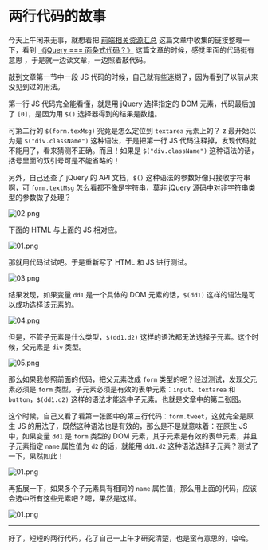 # 两行代码的故事

今天上午闲来无事，就想着把 [前端相关资源汇总](https://github.com/Dream4ever/Coding-Life/blob/master/Front-End/Front-End%20Resource%20Collection.md) 这篇文章中收集的链接整理一下，看到 [《jQuery === 面条式代码？》](https://fed.renren.com/2017/09/03/jquery-not-noodle-code/) 这篇文章的时候，感觉里面的代码挺有意思 ，于是就一边读文章，一边照着敲代码。

敲到文章第一节中一段 JS 代码的时候，自己就有些迷糊了，因为看到了以前从来没见到过的用法。

第一行 JS 代码完全能看懂，就是用 jQuery 选择指定的 DOM 元素，代码最后加了 `[0]`，是因为用 `$()` 选择器得到的结果是数组。

可第二行的 `$(form.texMsg)` 究竟是怎么定位到 `textarea` 元素上的？
z
最开始以为是 `$("div.className")` 这种语法，于是把第一行 JS 代码注释掉，发现代码就不能用了，看来猜测不正确。而且！如果是 `$("div.className")` 这种语法的话，括号里面的双引号可是不能省略的！

另外，自己还查了 jQuery 的 API 文档，`$()` 这种语法的参数好像只接收字符串啊，可 `form.textMsg` 怎么看都不像是字符串，莫非 jQuery 源码中对非字符串类型的参数做了处理？

![02.png](http://owve9bvtw.bkt.clouddn.com/FuynnK-Umcbbf9vIu0Bq9C4yQ0BL)

下面的 HTML 与上面的 JS 相对应。

![01.png](http://owve9bvtw.bkt.clouddn.com/Fs4FsB0NedlhJIKVAhC0iazkepFy)

那就用代码试试吧。于是重新写了 HTML 和 JS 进行测试。

![03.png](http://owve9bvtw.bkt.clouddn.com/FpS4F43sX458J8ZpM2gUh3_HFIzS)

结果发现，如果变量 `dd1` 是一个具体的 DOM 元素的话，`$(dd1)` 这样的语法是可以成功选择该元素的。

![04.png](http://owve9bvtw.bkt.clouddn.com/Fs_Qu6hbwcUUinFEHndQyQvSDmNj)

但是，不管子元素是什么类型，`$(dd1.d2)` 这样的语法都无法选择子元素。这个时候，父元素是 `div` 类型。

![05.png](http://owve9bvtw.bkt.clouddn.com/Fqonf_UWL-sH26f2fxMc3zQ92ovP)

那么如果我参照前面的代码，把父元素改成 `form` 类型的呢？经过测试，发现父元素必须是 `form` 类型，子元素必须是有效的表单元素：`input`、`textarea` 和 `button`，`$(dd1.d2)` 这样的语法才能选中子元素。也就是文章中的第二张图。

这个时候，自己又看了看第一张图中的第三行代码：`form.tweet`，这就完全是原生 JS 的用法了，既然这种语法也是有效的，那么是不是就意味着：在原生 JS 中，如果变量 `dd1` 是 `form` 类型的 DOM 元素，其子元素是有效的表单元素，并且子元素指定 `name` 属性值为 `d2` 的话，就能用 `dd1.d2` 这种语法选择子元素？测试了一下，果然如此！

![01.png](http://owve9bvtw.bkt.clouddn.com/FkihlHsK62IlsYRgIiEHY5PIBpw5)

再拓展一下，如果多个子元素具有相同的 `name` 属性值，那么用上面的代码，应该会选中所有这些元素吧？嗯，果然是这样。

![01.png](http://owve9bvtw.bkt.clouddn.com/FtbaUJik3UBqse1JNoFgsTbUXueR)

---

好了，短短的两行代码，花了自己一上午才研究清楚，也是蛮有意思的，哈哈。
